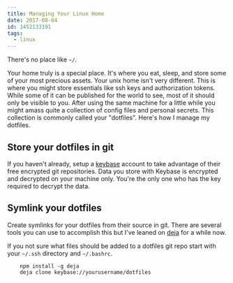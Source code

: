```yaml
---
title: Managing Your Linux Home
date: 2017-08-04
id: 1452133191
tags:
  - linux
---
```

There's no place like `~/`. 

Your home truly is a special place. It's where you eat, sleep, and store some of your most precious assets. Your unix home isn't very different. This is where you might store essentials like ssh keys and authorization tokens. While some of it can be published for the world to see, most of it should only be visible to you. After using the same machine for a little while you might amass quite a collection of config files and personal secrets. This collection is commonly called your "dotfiles". Here's how I manage my dotfiles.

<!-- more -->

## Store your dotfiles in git
If you haven't already, setup a [keybase](https://keybase.io/) account to take advantage of their free encrypted git repositories. Data you store with Keybase is encrypted and decrypted on your machine only. You're the only one who has the key required to decrypt the data. 

## Symlink your dotfiles
Create symlinks for your dotfiles from their source in git. There are several tools you can use to accomplish this but I've leaned on [deja](https://www.npmjs.com/package/deja) for a while now.

If you not sure what files should be added to a dotfiles git repo start with your `~/.ssh` directory and `~/.bashrc`.

```
    npm install -g deja
    deja clone keybase://yourusername/dotfiles
```
